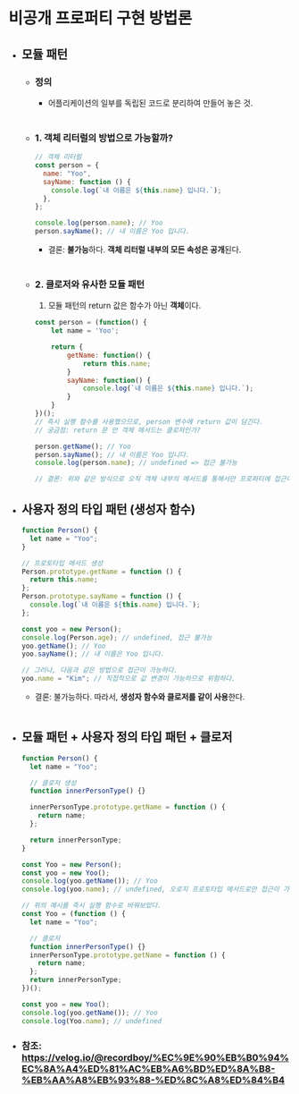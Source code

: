 # 비공개 프로퍼티 구현 방법론

- ## 모듈 패턴

  - ### 정의

    - 어플리케이션의 일부를 독립된 코드로 분리하여 만들어 놓은 것.<br><br>

  - ### 1. 객체 리터럴의 방법으로 가능할까?

    ```javascript
    // 객체 리터럴
    const person = {
      name: "Yoo",
      sayName: function () {
        console.log(`내 이름은 ${this.name} 입니다.`);
      },
    };

    console.log(person.name); // Yoo
    person.sayName(); // 내 이름은 Yoo 입니다.
    ```

    - 결론: **불가능**하다. **객체 리터럴 내부의 모든 속성은 공개**된다.<br><br>

  - ### 2. 클로저와 유사한 모듈 패턴

    1. 모듈 패턴의 return 값은 함수가 아닌 **객체**이다.

    ```javascript
    const person = (function() {
        let name = 'Yoo';

        return {
            getName: function() {
                return this.name;
            }
            sayName: function() {
                console.log(`내 이름은 ${this.name} 입니다.`);
            }
        }
    })();
    // 즉시 실행 함수를 사용했으므로, person 변수에 return 값이 담긴다.
    // 궁금점: return 문 안 객체 메서드는 클로저인가?

    person.getName(); // Yoo
    person.sayName(); // 내 이름은 Yoo 입니다.
    console.log(person.name); // undefined => 접근 불가능

    // 결론: 위와 같은 방식으로 오직 객체 내부의 메서드를 통해서만 프로퍼티에 접근이 가능하다.
    ```

- ## 사용자 정의 타입 패턴 (생성자 함수)

  ```javascript
  function Person() {
    let name = "Yoo";
  }

  // 프로토타입 메서드 생성
  Person.prototype.getName = function () {
    return this.name;
  };
  Person.prototype.sayName = function () {
    console.log(`내 이름은 ${this.name} 입니다.`);
  };

  const yoo = new Person();
  console.log(Person.age); // undefined, 접근 불가능
  yoo.getName(); // Yoo
  yoo.sayName(); // 내 이름은 Yoo 입니다.

  // 그러나, 다음과 같은 방법으로 접근이 가능하다.
  yoo.name = "Kim"; // 직접적으로 값 변경이 가능하므로 위험하다.
  ```

  - 결론: 불가능하다. 따라서, **생성자 함수와 클로저를 같이 사용**한다.<br><br>

- ## 모듈 패턴 + 사용자 정의 타입 패턴 + 클로저

  ```javascript
  function Person() {
    let name = "Yoo";

    // 클로저 생성
    function innerPersonType() {}

    innerPersonType.prototype.getName = function () {
      return name;
    };

    return innerPersonType;
  }

  const Yoo = new Person();
  const yoo = new Yoo();
  console.log(yoo.getName()); // Yoo
  console.log(yoo.name); // undefined, 오로지 프로토타입 메서드로만 접근이 가능하다.
  ```

  ```javascript
  // 위의 예시를 즉시 실행 함수로 바꿔보았다.
  const Yoo = (function () {
    let name = "Yoo";

    // 클로저
    function innerPersonType() {}
    innerPersonType.prototype.getName = function () {
      return name;
    };
    return innerPersonType;
  })();

  const yoo = new Yoo();
  console.log(yoo.getName()); // Yoo
  console.log(Yoo.name); // undefined
  ```

- ### 참조: https://velog.io/@recordboy/%EC%9E%90%EB%B0%94%EC%8A%A4%ED%81%AC%EB%A6%BD%ED%8A%B8-%EB%AA%A8%EB%93%88-%ED%8C%A8%ED%84%B4
